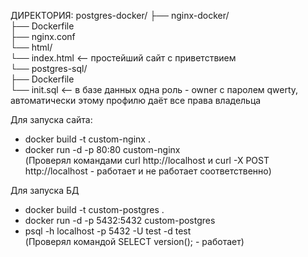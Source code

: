 ДИРЕКТОРИЯ:
postgres-docker/ 
├── nginx-docker/  
	├── Dockerfile     
	├── nginx.conf  
	└── html/    
	└── index.html   <— простейший сайт с приветствием  
└── postgres-sql/  
	├── Dockerfile  
   	└── init.sql     <— в базе данных одна роль - owner с паролем qwerty, автоматически этому профилю даёт все права владельца  

Для запуска сайта:  
* docker build -t custom-nginx .  
* docker run -d -p 80:80 custom-nginx  
(Проверял командами curl http://localhost и curl -X POST http://localhost - работает и не работает соответственно)  

Для запуска БД  
* docker build -t custom-postgres .  
* docker run -d -p 5432:5432 custom-postgres  
* psql -h localhost -p 5432 -U test -d test  
(Проверял командой SELECT version(); - работает)  
